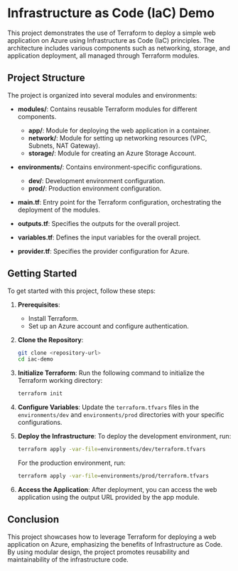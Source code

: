 # Infrastructure as Code (IaC) Demo

This project demonstrates the use of Terraform to deploy a simple web application on Azure using Infrastructure as Code (IaC) principles. The architecture includes various components such as networking, storage, and application deployment, all managed through Terraform modules.

## Project Structure

The project is organized into several modules and environments:

- **modules/**: Contains reusable Terraform modules for different components.
  - **app/**: Module for deploying the web application in a container.
  - **network/**: Module for setting up networking resources (VPC, Subnets, NAT Gateway).
  - **storage/**: Module for creating an Azure Storage Account.

- **environments/**: Contains environment-specific configurations.
  - **dev/**: Development environment configuration.
  - **prod/**: Production environment configuration.

- **main.tf**: Entry point for the Terraform configuration, orchestrating the deployment of the modules.
- **outputs.tf**: Specifies the outputs for the overall project.
- **variables.tf**: Defines the input variables for the overall project.
- **provider.tf**: Specifies the provider configuration for Azure.

## Getting Started

To get started with this project, follow these steps:

1. **Prerequisites**:
   - Install Terraform.
   - Set up an Azure account and configure authentication.

2. **Clone the Repository**:
   ```bash
   git clone <repository-url>
   cd iac-demo
   ```

3. **Initialize Terraform**:
   Run the following command to initialize the Terraform working directory:
   ```bash
   terraform init
   ```

4. **Configure Variables**:
   Update the `terraform.tfvars` files in the `environments/dev` and `environments/prod` directories with your specific configurations.

5. **Deploy the Infrastructure**:
   To deploy the development environment, run:
   ```bash
   terraform apply -var-file=environments/dev/terraform.tfvars
   ```

   For the production environment, run:
   ```bash
   terraform apply -var-file=environments/prod/terraform.tfvars
   ```

6. **Access the Application**:
   After deployment, you can access the web application using the output URL provided by the app module.

## Conclusion

This project showcases how to leverage Terraform for deploying a web application on Azure, emphasizing the benefits of Infrastructure as Code. By using modular design, the project promotes reusability and maintainability of the infrastructure code.